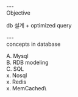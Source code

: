 
---\
Objective


db 설계 + optimized query


---\
concepts in database

A. Mysql\
B. RDB modeling\
C. SQL\
x. Nosql\
x. Redis\
x. MemCached\
